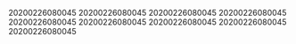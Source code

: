 20200226080045
20200226080045
20200226080045
20200226080045
20200226080045
20200226080045
20200226080045
20200226080045
20200226080045
